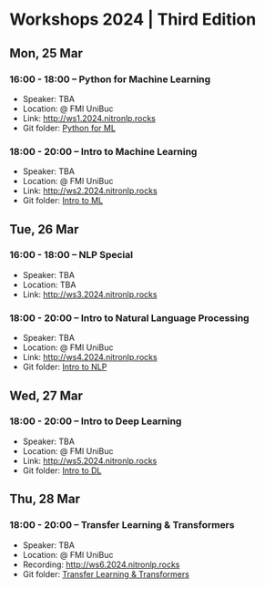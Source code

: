 # Workshops 2024 | Third Edition

## Mon, 25 Mar

### 16:00 - 18:00 – Python for Machine Learning

* Speaker: TBA
* Location: @ FMI UniBuc
* Link: http://ws1.2024.nitronlp.rocks
* Git folder: [Python for ML](Python%20for%20ML/)

### 18:00 - 20:00 – Intro to Machine Learning

* Speaker: TBA
* Location: @ FMI UniBuc
* Link: http://ws2.2024.nitronlp.rocks
* Git folder: [Intro to ML](Intro%20to%20ML/)

## Tue, 26 Mar

### 16:00 - 18:00 – NLP Special

* Speaker: TBA
* Location: TBA
* Link: http://ws3.2024.nitronlp.rocks

### 18:00 - 20:00 – Intro to Natural Language Processing

* Speaker: TBA
* Location: @ FMI UniBuc
* Link: http://ws4.2024.nitronlp.rocks
* Git folder: [Intro to NLP](Intro%20to%20NLP/)

## Wed, 27 Mar

### 18:00 - 20:00 – Intro to Deep Learning

* Speaker: TBA
* Location: @ FMI UniBuc
* Link: http://ws5.2024.nitronlp.rocks
* Git folder: [Intro to DL](Intro%20to%20DL/)

## Thu, 28 Mar

### 18:00 - 20:00 – Transfer Learning & Transformers

* Speaker: TBA
* Location: @ FMI UniBuc
* Recording: http://ws6.2024.nitronlp.rocks
* Git folder: [Transfer Learning & Transformers](Transfer%20Learning%20&%20Transformers/)
